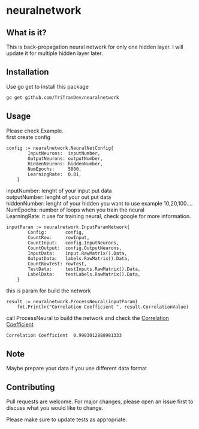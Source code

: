 # neuralnetwork

## What is it?
This is back-propagation  neural network for only one hidden layer. I will update it for multiple hidden layer later.

## Installation
Use go get to install this package

 ```bash
 go get github.com/TriTranDev/neuralnetwork
 ```

## Usage

Please check Example.<br />
first create config <br />
```golang
config := neuralnetwork.NeuralNetConfig{
		InputNeurons:  inputNumber,
		OutputNeurons: outputNumber,
		HiddenNeurons: hiddenNumber,
		NumEpochs:     5000,
		LearningRate:  0.01,
	}
```

inputNumber: lenght of your input put data <br />
outputNumber: lenght of your out put data <br />
hiddenNumber: lenght of your hidden you want to use example 10,20,100.... <br />
NumEpochs: number of loops when you train the neural <br />
LearningRate: it use for training neural, check google for more information. <br />

```golang
inputParam := neuralnetwork.InputParamNetwork{
		Config:       config,
		CountRow:     rowInput,
		CountInput:   config.InputNeurons,
		CountOutput:  config.OutputNeurons,
		InputData:    input.RawMatrix().Data,
		OutputData:   labels.RawMatrix().Data,
		CountRowTest: rowTest,
		TestData:     testInputs.RawMatrix().Data,
		LabelData:    testLabels.RawMatrix().Data,
	}
```

this is param for build the network <br />

```golang
result := neuralnetwork.ProcessNeural(inputParam)
	fmt.Println("Correlation Coefficient ", result.CorrelationValue)
```

call ProcessNeural to build the network and check the [Correlation Coefficient](https://www.investopedia.com/terms/c/correlationcoefficient.asp)
```bash
Correlation Coefficient  0.9903012888981333
```

## Note
Maybe prepare your data if you use different data format

## Contributing
Pull requests are welcome. For major changes, please open an issue first to discuss what you would like to change.

Please make sure to update tests as appropriate.
